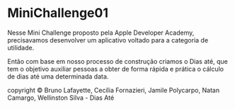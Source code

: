 # MiniChallenge01
Nesse Mini Challenge proposto pela Apple Developer Academy, precisavamos desenvolver um aplicativo voltado para a categoria de utilidade. 

Então com base em nosso processo de construção criamos o Dias até, que tem o objetivo auxiliar pessoas a obter de forma rápida e prática o cálculo de dias até uma determinada data. 

copyright © Bruno Lafayette, Cecília Fornazieri, Jamile Polycarpo, Natan Camargo, Wellinston Silva - Dias Até
